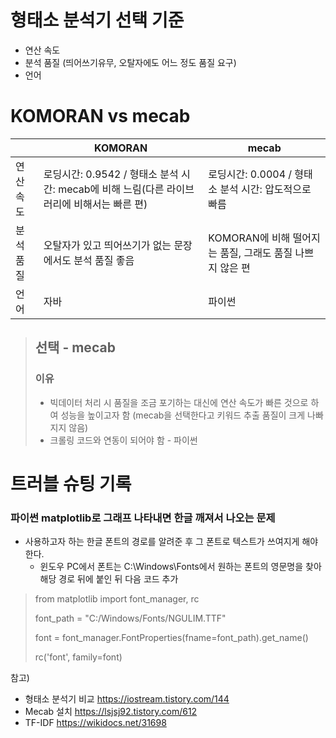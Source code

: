 # 형태소 분석기 선택 기준
- 연산 속도
- 분석 품질 (띄어쓰기유무, 오탈자에도 어느 정도 품질 요구)
- 언어

# KOMORAN vs mecab
||KOMORAN|mecab|
|---|---|---|
|연산 속도|로딩시간: 0.9542 / 형태소 분석 시간: mecab에 비해 느림(다른 라이브러리에 비해서는 빠른 편)|로딩시간: 0.0004 / 형태소 분석 시간: 압도적으로 빠름|
|분석 품질|오탈자가 있고 띄어쓰기가 없는 문장에서도 분석 품질 좋음|KOMORAN에 비해 떨어지는 품질, 그래도 품질 나쁘지 않은 편|
|언어|자바|파이썬|

> ## 선택 - mecab
> ### 이유
> - 빅데이터 처리 시 품질을 조금 포기하는 대신에 연산 속도가 빠른 것으로 하여 성능을 높이고자 함 (mecab을 선택한다고 키워드 추출 품질이 크게 나빠지지 않음)
> - 크롤링 코드와 연동이 되어야 함 - 파이썬

# 트러블 슈팅 기록
### 파이썬 matplotlib로 그래프 나타내면 한글 깨져서 나오는 문제 
- 사용하고자 하는 한글 폰트의 경로를 알려준 후 그 폰트로 텍스트가 쓰여지게 해야한다. 
  - 윈도우 PC에서 폰트는 C:\Windows\Fonts에서 원하는 폰트의 영문명을 찾아 해당 경로 뒤에 붙인 뒤 다음 코드 추가
> from matplotlib import font_manager, rc
> 
> font_path = "C:/Windows/Fonts/NGULIM.TTF"
> 
> font = font_manager.FontProperties(fname=font_path).get_name()
> 
> rc('font', family=font)

참고) 
- 형태소 분석기 비교 https://iostream.tistory.com/144
- Mecab 설치 https://lsjsj92.tistory.com/612
- TF-IDF https://wikidocs.net/31698
